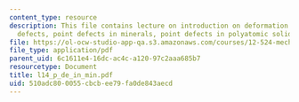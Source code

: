```yaml
---
content_type: resource
description: This file contains lecture on introduction on deformation mechanism maps,
  defects, point defects in minerals, point defects in polyatomic solids and bibliography.
file: https://ol-ocw-studio-app-qa.s3.amazonaws.com/courses/12-524-mechanical-properties-of-rocks-fall-2005/510adc800055cbcbee79fa0de843aecd_l14_p_de_in_min.pdf
file_type: application/pdf
parent_uid: 6c1611e4-16dc-ac4c-a120-97c2aaa685b7
resourcetype: Document
title: l14_p_de_in_min.pdf
uid: 510adc80-0055-cbcb-ee79-fa0de843aecd
---
```

